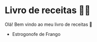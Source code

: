 # Livro de receitas :man_cook:

Olá! Bem vindo ao meu livro de receitas :wave:

- Estrogonofe de Frango